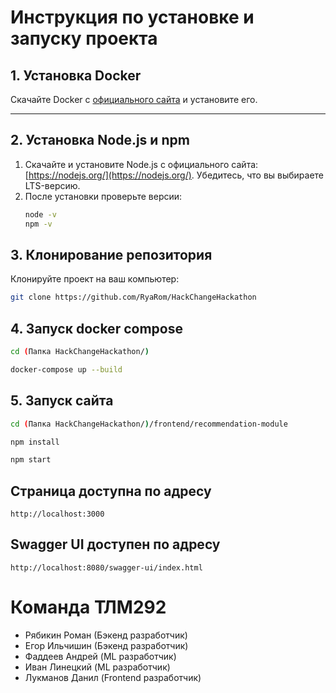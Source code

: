 # Инструкция по установке и запуску проекта

## 1. Установка Docker

Скачайте Docker с [официального сайта](https://www.docker.com/products/docker-desktop) и установите его.

---

## 2. Установка Node.js и npm

1. Скачайте и установите Node.js с официального сайта: [https://nodejs.org/](https://nodejs.org/).
   Убедитесь, что вы выбираете LTS-версию.
2. После установки проверьте версии:
    ```bash
    node -v
    npm -v
    ```

## 3. Клонирование репозитория

Клонируйте проект на ваш компьютер:
```bash
git clone https://github.com/RyaRom/HackChangeHackathon
```

## 4. Запуск docker compose
```bash
cd (Папка HackChangeHackathon/)

docker-compose up --build
```

## 5. Запуск сайта
```bash
cd (Папка HackChangeHackathon/)/frontend/recommendation-module

npm install

npm start
```

## Страница доступна по адресу
```
http://localhost:3000

```
## Swagger UI доступен по адресу

```
http://localhost:8080/swagger-ui/index.html

```

# Команда ТЛМ292

- Рябикин Роман (Бэкенд разработчик)
- Егор Ильчишин (Бэкенд разработчик)
- Фаддеев Андрей (ML разработчик)
- Иван Линецкий (ML разработчик)
- Лукманов Данил (Frontend разработчик)



